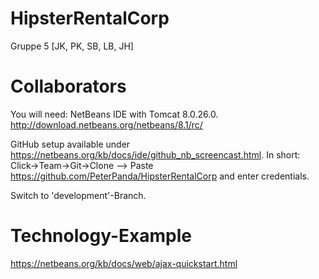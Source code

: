 # HipsterRentalCorp
Gruppe 5 [JK, PK, SB, LB, JH]

# Collaborators 
You will need: NetBeans IDE
               with Tomcat 8.0.26.0.
http://download.netbeans.org/netbeans/8.1/rc/

GitHub setup available under https://netbeans.org/kb/docs/ide/github_nb_screencast.html. In short: Click->Team->Git->Clone --> Paste https://github.com/PeterPanda/HipsterRentalCorp and enter credentials.

Switch to 'development'-Branch.

# Technology-Example
https://netbeans.org/kb/docs/web/ajax-quickstart.html
